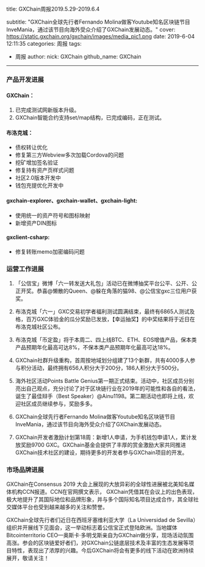 title: GXChain周报2019.5.29-2019.6.4

subtitle: "GXChain全球先行者Fernando Molina做客Youtube知名区块链节目InveMania，通过该节目向海外受众介绍了GXChain发展动态。"
cover: https://static.gxchain.org/gxchain/images/media_pic1.png
date: 2019-6-04 12:11:35
categories: 周报
tags:
  - 周报
author:
    nick: GXChain
    github_name: GXChain
---

### 产品开发进展
#### GXChain：
1. 已完成测试网新版本升级。
2. GXChain智能合约支持set/map结构，已完成编码，正在测试。

#### 布洛克城：
- 债权转让优化
- 修复第三方Webview多次加载Cordova的问题
- 挖矿增加签名验证
- 修复持有资产页样式问题
- 社区2.0版本开发中
- 钱包充提优化开发中

#### gxchain-explorer、gxchain-wallet、gxchain-light:
- 使用统一的资产符号和图标映射
- 新增资产DIN图标

#### gxclient-csharp:
- 修复转账memo加密编码问题

### 运营工作进展
 
1.	「公信宝」微博「六一转发送大礼包」活动已在微博抽奖平台公平、公开、公正开奖。恭喜@懒散的Queen、@躲在角落的猫98、@公信宝gxc三位用户获奖。
2.	布洛克城「六一」GXC交易初学者福利测试圆满结束，最终有6865人测试及格，百万GXC体验金的瓜分奖励已发放，【幸运抽奖】的中奖结果将于近日在布洛克城社区公布。
3.	布洛克城「币定盈」将于本周二、四上线BTC、ETH、EOS增值产品，保本类产品预期年化最高可达8%，不保本类产品预期年化最高可达18%。
4.	GXChain社群升级重构，首周按地域划分组建了13个新群，共有4000多人参与积分活动，最终拥有656人积分大于200分，186人积分大于500分。

5.	海外社区活动Points Battle Genius第一期正式结束。活动中，社区成员分别亮出自己观点，充分讨论了对于区块链行业在2019年的可能性和各自的看法，诞生了最佳辩手（Best Speaker）@Ainu1198。第二期活动也即将上线，欢迎社区成员继续参与，奖励多多。

6.	GXChain全球先行者Fernando Molina做客Youtube知名区块链节目InveMania，通过该节目向海外受众介绍了GXChain发展动态。

7.	GXChain开发者激励计划第18周：新增1人申请，为手机钱包申请1人，累计发放奖励9700 GXC。GXChain基金会提供了丰厚的赏金激励大家共同推进GXChain技术社区的建设，期待更多的开发者参与GXChain项目的开发。


### 市场品牌进展

GXChain在Consensus 2019 大会上展现的大放异彩的全球性进展被北美知名媒体机构CCN报道。CCN在官网撰文表示， GXChain凭借其在会议上的出色表现，极大地提升了其国际地位和品牌形象，并与多个国际知名项目达成合作，其全球社交媒体平台也受到越来越多的关注和赞誉。


GXChain全球先行者们近日在西班牙塞维利亚大学（La Universidad de Sevilla）组织并开展线下见面会，这一举动标志着公信宝正式登陆欧洲。当地媒体Bitcointerritorio CEO—奥斯卡·多明戈斯亲自为GXChain做分享，现场活动氛围高涨。参会的区块链爱好者们，对GXChain公链底层技术及丰富的生态发展等项目特性，表现出了浓厚的兴趣。今后GXChain将会有更多的线下活动在欧洲持续展开，敬请关注！